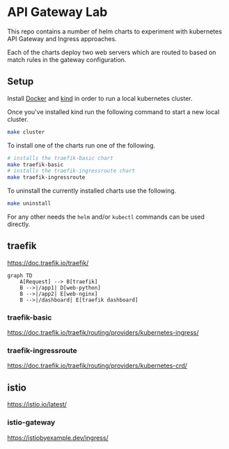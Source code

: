 # API Gateway Lab

This repo contains a number of helm charts to experiment with kubernetes API
Gateway and Ingress approaches.

Each of the charts deploy two web servers which are routed to based on match
rules in the gateway configuration.

## Setup

Install [Docker](https://docs.docker.com/get-docker/) and
[kind](https://kind.sigs.k8s.io/) in order to run a local kubernetes cluster.

Once you've installed kind run the following command to start a new local
cluster.

```bash
make cluster
```

To install one of the charts run one of the following.

```bash
# installs the traefik-basic chart
make traefik-basic
# installs the traefik-ingressroute chart
make traefik-ingressroute
```

To uninstall the currently installed charts use the following.

```bash
make uninstall
```

For any other needs the `helm` and/or `kubectl` commands can be used directly.

## traefik

https://doc.traefik.io/traefik/

```mermaid
graph TD
    A[Request] --> B[traefik]
    B -->|/app1| D[web-python]
    B -->|/app2| E[web-nginx]
    B -->|/dashboard| E[traefik dashboard]
```

### traefik-basic

https://doc.traefik.io/traefik/routing/providers/kubernetes-ingress/

### traefik-ingressroute

https://doc.traefik.io/traefik/routing/providers/kubernetes-crd/

## istio

https://istio.io/latest/

### istio-gateway

https://istiobyexample.dev/ingress/
